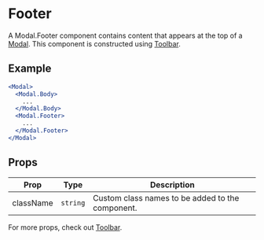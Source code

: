 # Footer

A Modal.Footer component contains content that appears at the top of a [Modal](./Modal.md). This component is constructed using [Toolbar](../../Toolbar).


## Example

```jsx
<Modal>
  <Modal.Body>
    ...
  </Modal.Body>
  <Modal.Footer>
    ...
  </Modal.Footer>
</Modal>
```


## Props

| Prop | Type | Description |
| --- | --- | --- |
| className | `string` | Custom class names to be added to the component. |

For more props, check out [Toolbar](../../Toolbar).
